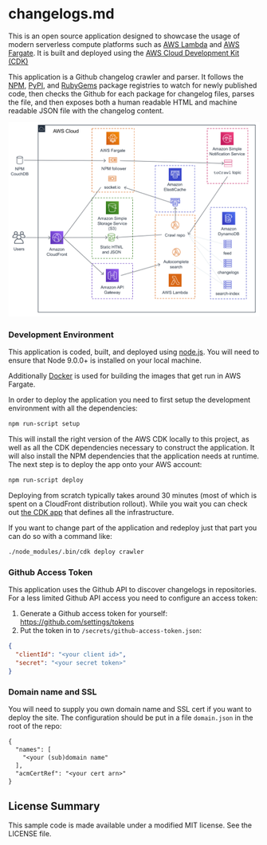# changelogs.md

This is an open source application designed to showcase the usage of modern
serverless compute platforms such as [AWS Lambda](https://aws.amazon.com/lambda/)
and [AWS Fargate](https://aws.amazon.com/blogs/aws/aws-fargate/). It is built
and deployed using the [AWS Cloud Development Kit (CDK)](https://docs.aws.amazon.com/CDK/latest/userguide/what-is.html)

This application is a Github changelog crawler and parser. It follows the [NPM](https://www.npmjs.com/), [PyPI](https://pypi.org/), and [RubyGems](https://rubygems.org/)
package registries to watch for newly published code, then checks the Github
for each package for changelog files, parses the file, and then exposes both
a human readable HTML and machine readable JSON file with the changelog content.

![architecture diagram](/docs/architecture.png)

### Development Environment

This application is coded, built, and deployed using [node.js](https://nodejs.org/en/).
You will need to ensure that Node 9.0.0+ is installed on your local machine.

Additionally [Docker](https://www.docker.com/) is used for building the
images that get run in AWS Fargate.

In order to deploy the application you need to first setup the development
environment with all the dependencies:

```bash
npm run-script setup
```

This will install the right version of the AWS CDK locally to this project,
as well as all the CDK dependencies necessary to construct the application.
It will also install the NPM dependencies that the application needs at
runtime. The next step is to deploy the app onto your AWS account:

```bash
npm run-script deploy
```

Deploying from scratch typically takes around 30 minutes (most of which is
spent on a CloudFront distribution rollout). While you wait you can
check out [the CDK app](/changelogs-md.js) that defines all the infrastructure.

If you want to change part of the application and redeploy just that part
you can do so with a command like:

```bash
./node_modules/.bin/cdk deploy crawler
```

### Github Access Token

This application uses the Github API to discover changelogs in repositories.
For a less limited Github API access you need to configure an access token:

1) Generate a Github access token for yourself: https://github.com/settings/tokens
2) Put the token in to `/secrets/github-access-token.json`:

```json
{
  "clientId": "<your client id>",
  "secret": "<your secret token>"
}
```

### Domain name and SSL

You will need to supply you own domain name and SSL cert if you want to deploy
the site. The configuration should be put in a file `domain.json` in the root
of the repo:

```
{
  "names": [
    "<your (sub)domain name"
  ],
  "acmCertRef": "<your cert arn>"
}
```

## License Summary

 This sample code is made available under a modified MIT license.
 See the LICENSE file.